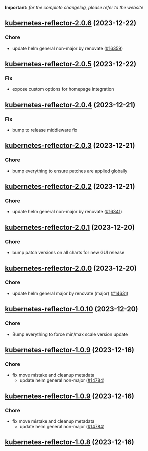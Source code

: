 **Important:**
*for the complete changelog, please refer to the website*




## [kubernetes-reflector-2.0.6](https://github.com/truecharts/charts/compare/kubernetes-reflector-2.0.5...kubernetes-reflector-2.0.6) (2023-12-22)

### Chore

- update helm general non-major by renovate ([#16359](https://github.com/truecharts/charts/issues/16359))
  
  


## [kubernetes-reflector-2.0.5](https://github.com/truecharts/charts/compare/kubernetes-reflector-2.0.4...kubernetes-reflector-2.0.5) (2023-12-22)

### Fix

- expose custom options for homepage integration
  
  


## [kubernetes-reflector-2.0.4](https://github.com/truecharts/charts/compare/kubernetes-reflector-2.0.3...kubernetes-reflector-2.0.4) (2023-12-21)

### Fix

- bump to release middleware fix
  
  


## [kubernetes-reflector-2.0.3](https://github.com/truecharts/charts/compare/kubernetes-reflector-2.0.2...kubernetes-reflector-2.0.3) (2023-12-21)

### Chore

- bump everything to ensure patches are applied globally
  
  


## [kubernetes-reflector-2.0.2](https://github.com/truecharts/charts/compare/kubernetes-reflector-2.0.1...kubernetes-reflector-2.0.2) (2023-12-21)

### Chore

- update helm general non-major by renovate ([#16341](https://github.com/truecharts/charts/issues/16341))
  
  


## [kubernetes-reflector-2.0.1](https://github.com/truecharts/charts/compare/kubernetes-reflector-2.0.0...kubernetes-reflector-2.0.1) (2023-12-20)

### Chore

- bump patch versions on all charts for new GUI release
  
  


## [kubernetes-reflector-2.0.0](https://github.com/truecharts/charts/compare/kubernetes-reflector-1.0.10...kubernetes-reflector-2.0.0) (2023-12-20)

### Chore

- update helm general major by renovate (major) ([#14631](https://github.com/truecharts/charts/issues/14631))
  
  


## [kubernetes-reflector-1.0.10](https://github.com/truecharts/charts/compare/kubernetes-reflector-1.0.9...kubernetes-reflector-1.0.10) (2023-12-20)

### Chore

- Bump everything to force min/max scale version update
  
  


## [kubernetes-reflector-1.0.9](https://github.com/truecharts/charts/compare/kubernetes-reflector-1.0.7...kubernetes-reflector-1.0.9) (2023-12-16)

### Chore

- fix move mistake and cleanup metadata
  - update helm general non-major ([#14784](https://github.com/truecharts/charts/issues/14784))
  
  


## [kubernetes-reflector-1.0.9](https://github.com/truecharts/charts/compare/kubernetes-reflector-1.0.7...kubernetes-reflector-1.0.9) (2023-12-16)

### Chore

- fix move mistake and cleanup metadata
  - update helm general non-major ([#14784](https://github.com/truecharts/charts/issues/14784))
  
  


## [kubernetes-reflector-1.0.8](https://github.com/truecharts/charts/compare/kubernetes-reflector-1.0.7...kubernetes-reflector-1.0.8) (2023-12-16)
